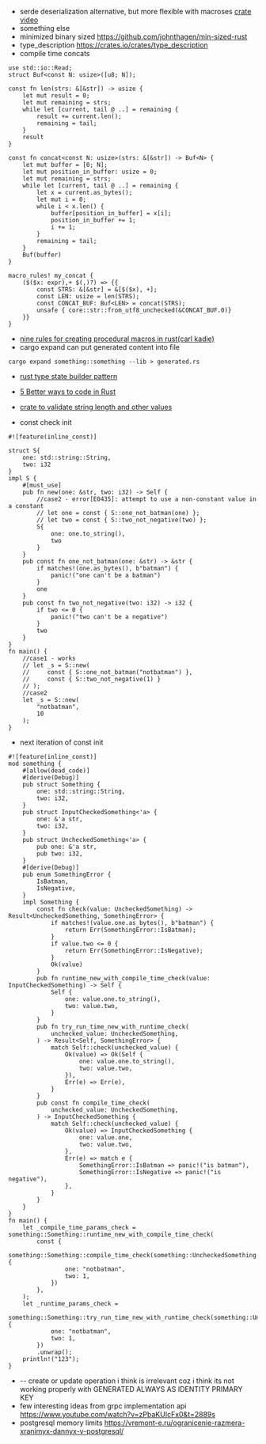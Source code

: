 * serde deserialization alternative, but more flexible with macroses [crate](https://crates.io/crates/frunk) [video](https://www.youtube.com/watch?v=Zps2tH8XOm4&list=WL&index=144&ab_channel=%D0%92%D0%B8%D0%B4%D0%B5%D0%BE%D1%81%D0%BA%D0%BE%D0%BD%D1%84%D0%B5%D1%80%D0%B5%D0%BD%D1%86%D0%B8%D0%B9IT-People) 
* something else
* minimized binary sized https://github.com/johnthagen/min-sized-rust
* type_description https://crates.io/crates/type_description
* compile time concats
```
use std::io::Read;
struct Buf<const N: usize>([u8; N]);

const fn len(strs: &[&str]) -> usize {
    let mut result = 0;
    let mut remaining = strs;
    while let [current, tail @ ..] = remaining {
        result += current.len();
        remaining = tail;
    }
    result
}

const fn concat<const N: usize>(strs: &[&str]) -> Buf<N> {
    let mut buffer = [0; N];
    let mut position_in_buffer: usize = 0;
    let mut remaining = strs;
    while let [current, tail @ ..] = remaining {
        let x = current.as_bytes();
        let mut i = 0;
        while i < x.len() {
            buffer[position_in_buffer] = x[i];
            position_in_buffer += 1;
            i += 1;
        }
        remaining = tail;
    }
    Buf(buffer)
}

macro_rules! my_concat {
    ($($x: expr),+ $(,)?) => {{
        const STRS: &[&str] = &[$($x), +];
        const LEN: usize = len(STRS);
        const CONCAT_BUF: Buf<LEN> = concat(STRS);
        unsafe { core::str::from_utf8_unchecked(&CONCAT_BUF.0)}
    }}
}
```
* [nine rules for creating procedural macros in rust(carl kadie)](https://www.youtube.com/watch?v=zkk0Hyzm30E&list=WL&index=175&t=1132s)
* cargo expand can put generated content into file
```
cargo expand something::something --lib > generated.rs
```
* [rust type state builder pattern](https://github.com/jeremychone-channel/rust-builder)

* [5 Better ways to code in Rust](https://www.youtube.com/watch?v=BU1LYFkpJuk)

* [crate to validate string length and other values](https://crates.io/crates/validator)

* const check init

```
#![feature(inline_const)]

struct S{ 
    one: std::string::String,
    two: i32
}
impl S {
    #[must_use]
    pub fn new(one: &str, two: i32) -> Self {
        //case2 - error[E0435]: attempt to use a non-constant value in a constant
        // let one = const { S::one_not_batman(one) };
        // let two = const { S::two_not_negative(two) };
        S{
            one: one.to_string(),
            two
        }
    }
    pub const fn one_not_batman(one: &str) -> &str {
        if matches!(one.as_bytes(), b"batman") {
            panic!("one can't be a batman")
        }
        one
    }
    pub const fn two_not_negative(two: i32) -> i32 {
        if two <= 0 {
            panic!("two can't be a negative")
        }
        two
    }
}
fn main() {
    //case1 - works
    // let _s = S::new(
    //     const { S::one_not_batman("notbatman") },
    //     const { S::two_not_negative(1) }
    // );
    //case2
    let _s = S::new(
        "notbatman",
        10
    );
}
```

* next iteration of const init

```
#![feature(inline_const)]
mod something {
    #[allow(dead_code)]
    #[derive(Debug)]
    pub struct Something {
        one: std::string::String,
        two: i32,
    }
    pub struct InputCheckedSomething<'a> {
        one: &'a str,
        two: i32,
    }
    pub struct UncheckedSomething<'a> {
        pub one: &'a str,
        pub two: i32,
    }
    #[derive(Debug)]
    pub enum SomethingError {
        IsBatman,
        IsNegative,
    }
    impl Something {
        const fn check(value: UncheckedSomething) -> Result<UncheckedSomething, SomethingError> {
            if matches!(value.one.as_bytes(), b"batman") {
                return Err(SomethingError::IsBatman);
            }
            if value.two <= 0 {
                return Err(SomethingError::IsNegative);
            }
            Ok(value)
        }
        pub fn runtime_new_with_compile_time_check(value: InputCheckedSomething) -> Self {
            Self {
                one: value.one.to_string(),
                two: value.two,
            }
        }
        pub fn try_run_time_new_with_runtime_check(
            unchecked_value: UncheckedSomething,
        ) -> Result<Self, SomethingError> {
            match Self::check(unchecked_value) {
                Ok(value) => Ok(Self {
                    one: value.one.to_string(),
                    two: value.two,
                }),
                Err(e) => Err(e),
            }
        }
        pub const fn compile_time_check(
            unchecked_value: UncheckedSomething,
        ) -> InputCheckedSomething {
            match Self::check(unchecked_value) {
                Ok(value) => InputCheckedSomething {
                    one: value.one,
                    two: value.two,
                },
                Err(e) => match e {
                    SomethingError::IsBatman => panic!("is batman"),
                    SomethingError::IsNegative => panic!("is negative"),
                },
            }
        }
    }
}
fn main() {
    let _compile_time_params_check = something::Something::runtime_new_with_compile_time_check(
        const {
            something::Something::compile_time_check(something::UncheckedSomething {
                one: "notbatman",
                two: 1,
            })
        },
    );
    let _runtime_params_check =
        something::Something::try_run_time_new_with_runtime_check(something::UncheckedSomething {
            one: "notbatman",
            two: 1,
        })
        .unwrap();
    println!("123");
}
```

* -- create or update operation i think is irrelevant coz i think its not working properly with GENERATED ALWAYS AS IDENTITY PRIMARY KEY
* few interesting ideas from grpc implementation api https://www.youtube.com/watch?v=zPbaKUIcFx0&t=2889s
* postgresql memory limits https://vremont-e.ru/ogranicenie-razmera-xranimyx-dannyx-v-postgresql/
